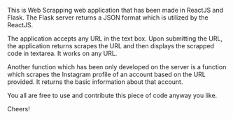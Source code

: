 This is Web Scrapping web application that has been made in ReactJS and Flask. The Flask server returns a JSON format which is utilized by the ReactJS. 

The application accepts any URL in the text box. Upon submitting the URL, the application returns scrapes the URL and then displays the scrapped code in textarea. It works on any URL. 

Another function which has been only developed on the server is a function which scrapes the Instagram profile of an account based on the URL provided. It returns the basic information about that account. 

You all are free to use and contribute this piece of code anyway you like.

Cheers!
